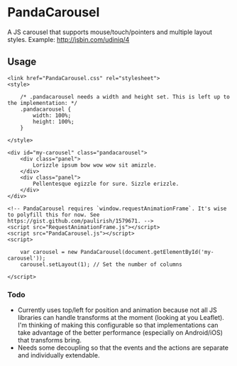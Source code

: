 # PandaCarousel #

A JS carousel that supports mouse/touch/pointers and multiple layout styles. Example: http://jsbin.com/udiniq/4

## Usage ##

	<link href="PandaCarousel.css" rel="stylesheet">
	<style>
	
		/* .pandacarousel needs a width and height set. This is left up to the implementation: */
		.pandacarousel {
			width: 100%;
			height: 100%;
		}
	
	</style>
	
	<div id="my-carousel" class="pandacarousel">
	    <div class="panel">
	        Lorizzle ipsum bow wow wow sit amizzle.
	    </div>
	    <div class="panel">
	        Pellentesque egizzle for sure. Sizzle erizzle.
	    </div>
	</div>
	
	<!-- PandaCarousel requires `window.requestAnimationFrame`. It's wise to polyfill this for now. See https://gist.github.com/paulirish/1579671. -->
	<script src="RequestAnimationFrame.js"></script> 
	<script src="PandaCarousel.js"></script>
	<script>
		
		var carousel = new PandaCarousel(document.getElementById('my-carousel'));
		carousel.setLayout(1); // Set the number of columns
		
	</script>

### Todo ###

- Currently uses top/left for position and animation because not all JS libraries can handle transforms at the moment (looking at you Leaflet). I'm thinking of making this configurable so that implementations can take advantage of the better performance (especially on Android/iOS) that transforms bring.
- Needs some decoupling so that the events and the actions are separate and individually extendable.

